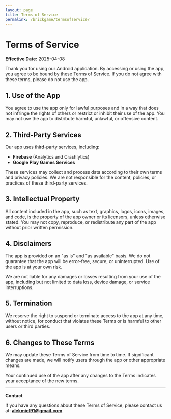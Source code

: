 ```yaml
---
layout: page
title: Terms of Service
permalink: /brickgame/termsofservice/
---
```


# Terms of Service

**Effective Date:** 2025-04-08

Thank you for using our Android application. By accessing or using the app, you agree to be bound by these Terms of Service. If you do not agree with these terms, please do not use the app.

## 1. Use of the App

You agree to use the app only for lawful purposes and in a way that does not infringe the rights of others or restrict or inhibit their use of the app. You may not use the app to distribute harmful, unlawful, or offensive content.

## 2. Third-Party Services

Our app uses third-party services, including:

- **Firebase** (Analytics and Crashlytics)
- **Google Play Games Services**

These services may collect and process data according to their own terms and privacy policies. We are not responsible for the content, policies, or practices of these third-party services.

## 3. Intellectual Property

All content included in the app, such as text, graphics, logos, icons, images, and code, is the property of the app owner or its licensors, unless otherwise stated. You may not copy, reproduce, or redistribute any part of the app without prior written permission.

## 4. Disclaimers

The app is provided on an "as is" and "as available" basis. We do not guarantee that the app will be error-free, secure, or uninterrupted. Use of the app is at your own risk.

We are not liable for any damages or losses resulting from your use of the app, including but not limited to data loss, device damage, or service interruptions.

## 5. Termination

We reserve the right to suspend or terminate access to the app at any time, without notice, for conduct that violates these Terms or is harmful to other users or third parties.

## 6. Changes to These Terms

We may update these Terms of Service from time to time. If significant changes are made, we will notify users through the app or other appropriate means.

Your continued use of the app after any changes to the Terms indicates your acceptance of the new terms.

---

**Contact**

If you have any questions about these Terms of Service, please contact us at: **alekmiel91@gmail.com**
